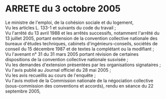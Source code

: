 # ARRETE du 3 octobre 2005

Le ministre de l'emploi, de la cohésion sociale et du logement,  
 Vu les articles L. 133-1 et suivants du code du travail ;  
 Vu l'arrêté du 13 avril 1988 et les arrêtés successifs, notamment l'arrêté du 13 juillet 2005, portant extension de la convention collective nationale des bureaux d'études techniques, cabinets d'ingénieurs-conseils, sociétés de conseil du 15 décembre 1987 et de textes la complétant ou la modifiant ;  
 Vu l'avenant n° 31 du 31 mars 2005 portant révision de certaines dispositions de la convention collective nationale susvisée ;  
 Vu les demandes d'extension présentées par les organisations signataires ;  
 Vu l'avis publié au Journal officiel du 28 mai 2005 ;  
 Vu les avis recueillis au cours de l'enquête ;  
 Vu l'avis motivé de la Commission nationale de la négociation collective (sous-commission des conventions et accords), rendu en séance du 22 septembre 2005,  
